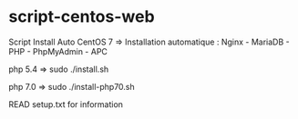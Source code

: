 # script-centos-web
Script Install Auto CentOS 7 => 
Installation automatique : Nginx - MariaDB - PHP - PhpMyAdmin - APC

php 5.4 => sudo ./install.sh

php 7.0 => sudo ./install-php70.sh


READ setup.txt for information


